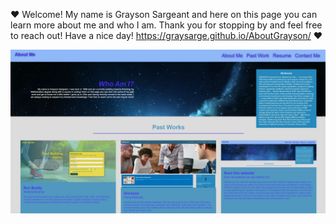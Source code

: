 ❤️ Welcome! My name is Grayson Sargeant and here on this page you can learn more about me and who I am. Thank you for stopping by and feel free to reach out! Have a nice day! https://graysarge.github.io/AboutGrayson/ ❤️

![Site Preview](https://github.com/graysarge/AboutGrayson/blob/main/images/Capture4.JPG?raw=true)